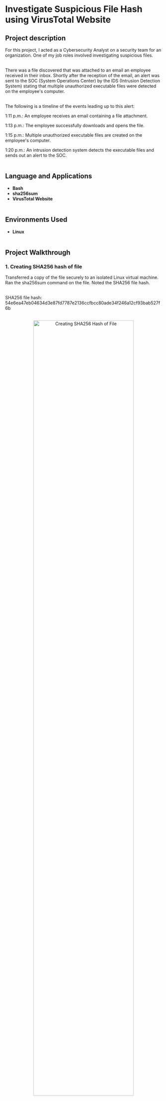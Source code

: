<h1>Investigate Suspicious File Hash using VirusTotal Website</h1>


<h2>Project description</h2>
For this project, I acted as a Cybersecurity Analyst on a security team for an organization. One of my job roles involved investigating suspicious files.<br/><br/>

There was a file discovered that was attached to an email an employee received in their inbox. Shortly after the reception of the email, an alert was sent to the SOC (System Operations Center) by the IDS (Intrusion Detection System) stating that multiple unauthorized executable files were detected on the employee's computer.<br/><br/>

The following is a timeline of the events leading up to this alert:

1:11 p.m.: An employee receives an email containing a file attachment.

1:13 p.m.: The employee successfully downloads and opens the file.

1:15 p.m.: Multiple unauthorized executable files are created on the employee's computer.

1:20 p.m.: An intrusion detection system detects the executable files and sends out an alert to the SOC.<br/><br/>

<h2>Language and Applications</h2>

- <b>Bash</b>
- <b>sha256sum</b>
- <b>VirusTotal Website</b></br></br>

<h2>Environments Used </h2>

- <b>Linux</b></br></br>

<h2>Project Walkthrough</h2>

<h3>1. Creating SHA256 hash of file</h3>

Transferred a copy of the file securely to an isolated Linux virtual machine. Ran the sha256sum command on the file. Noted the SHA256 file hash.<br/><br/>

SHA256 file hash: 54e6ea47eb04634d3e87fd7787e2136ccfbcc80ade34f246a12cf93bab527f6b</br></br>
                                                
<p align="center">
<img src="https://i.imgur.com/o1Djike.png" height="80%" width="80%" alt="Creating SHA256 Hash of File"/>
<br />
<br />
</p>

<h3>2. Used VirusTotal website to investigate file hash</h3>
Pasted the hash value in the search box of the VirusTotal website.</br></br>
                                                
<p align="center">
<img src="https://i.imgur.com/Fc97h0B.png" height="80%" width="80%" alt="Used VirusTotal Website to Investigate File Hash"/>
<br />
<br />
</p>

<h3>3. VirusTotal website results</h3>
The following image is the results I retrieved from the VirusTotal website from the hash. By these results, it was found that 61/73 security vendors flagged this file as malicious. The popular threat label is "trojan.flagpro/fragtor" which means it is a trojan from the fragtor/flagpro family.</br></br>
                                                
<p align="center">
<img src="https://i.imgur.com/E4OBbTc.png" height="80%" width="80%" alt="VirusTotal Website Results"/>
<br />
<br />
</p>

<h3>Summary</h3>

In this excerise, I demonstrated the use of hashing and investigating suspicious files as a Cybersecurity Analyst. This example displayed how effective crowdsourcing is by the VirusTotal results.
